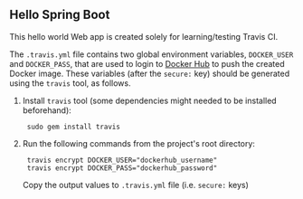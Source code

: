 ## Hello Spring Boot

This hello world Web app is created solely for learning/testing Travis CI.

The `.travis.yml` file contains two global environment variables, `DOCKER_USER` and `DOCKER_PASS`, that are used to 
login to [Docker Hub](https://hub.docker.com/) to push the created Docker image. These variables (after the `secure:` 
key) should be generated using the `travis` tool, as follows.

1. Install `travis` tool (some dependencies might needed to be installed beforehand):

        sudo gem install travis
        
2. Run the following commands from the project's root directory:

        travis encrypt DOCKER_USER="dockerhub_username"
        travis encrypt DOCKER_PASS="dockerhub_password"
    Copy the output values to `.travis.yml` file (i.e. `secure:` keys)